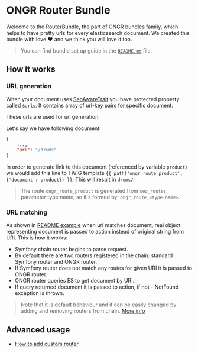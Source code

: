 # ONGR Router Bundle

Welcome to the RouterBundle, the part of ONGR bundles family, which helps to have pretty urls for every elasticsearch document. We created this bundle with love :heart: and we think you will love it too.

> You can find bundle set up guide in the [`README.md`](../../README.md) file. 

## How it works

### URL generation

When your document uses [SeoAwareTrait](https://github.com/ongr-io/RouterBundle/blob/master/Document/SeoAwareTrait.php) you have protected property called `$urls`. It contains array of url-key pairs for specific document.

These urls are used for url generation.

Let's say we have following document:

```json
{
    ...,
    "url": "/drums"
}
```

In order to generate link to this document (referenced by variable `product`) we would add this line to TWIG template `{{ path('ongr_route_product', {'document': product}) }}`. This will result in `drums/` 

> The route `ongr_route_product` is generated from `seo_routes` parameter type name, so it's formed by: `ongr_route_<type-name>`.

### URL matching

As shown in [README example](../../README.md#step-4-create-an-action-for-product-page) when url matches document, real object representing document is passed to action instead of original string from URI. This is how it works:
- Symfony chain router begins to parse request.
- By default there are two routers registered in the chain: standard Symfony router and ONGR router.
- If Symfony router does not match any routes for given URI it is passed to ONGR router.
- ONGR router queries ES to get document by URI.
- If query returned document it is passed to action, if not - NotFound exception is thrown.

> Note that it is default behaviour and it can be easily changed by adding and removing routers from chain. [More info](chain_router.md)

## Advanced usage
* [How to add custom router](chain_router.md)
